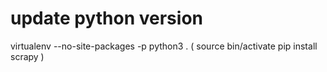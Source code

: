# update python version
virtualenv --no-site-packages -p python3 .
(
  source bin/activate
  pip install scrapy
)

